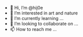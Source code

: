 - 👋 Hi, I’m @hij0e
- 👀 I’m interested in art and nature
- 🌱 I’m currently learning ...
- 💞️ I’m looking to collaborate on ...
- 📫 How to reach me ...

<!---
hij0e/hij0e is a ✨ special ✨ repository because its `README.md` (this file) appears on your GitHub profile.
You can click the Preview link to take a look at your changes.
--->
